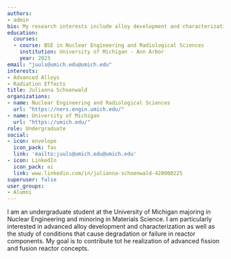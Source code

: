 ```yaml
---
authors:
- admin
bio: My research interests include alloy development and characterization for advanced nuclear reactor concepts as well as radiation effects on reactor materials. 
education:
  courses:
  - course: BSE in Nuclear Engineering and Radiological Sciences
    institution: University of Michigan - Ann Arbor
    year: 2023
email: "juuls@umich.edu@umich.edu"
interests:
- Advanced Alloys
- Radiation Effects
title: Julianna Schoenwald
organizations:
- name: Nuclear Engineering and Radiological Sciences
  url: "https://ners.engin.umich.edu/"
- name: University of Michigan
  url: "https://umich.edu/"
role: Undergraduate 
social:
- icon: envelope
  icon_pack: fas
  link: 'mailto:juuls@umich.edu@umich.edu'
- icon: LinkedIn
  icon_pack: ai
  link: www.linkedin.com/in/julianna-schoenwald-428000225
superuser: false
user_groups:
- Alumni
---
```


I am an undergraduate student at the University of Michigan majoring in Nuclear Engineering and minoring in Materials Science. I am particularly interested in advanced alloy development and characterization as well as the study of conditions that cause degradation or failure in reactor components. My goal is to contribute tot he realization of advanced fission and fusion reactor concepts. 

